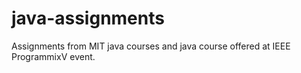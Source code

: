 # java-assignments
Assignments from MIT java courses and java course offered at IEEE ProgrammixV event.
